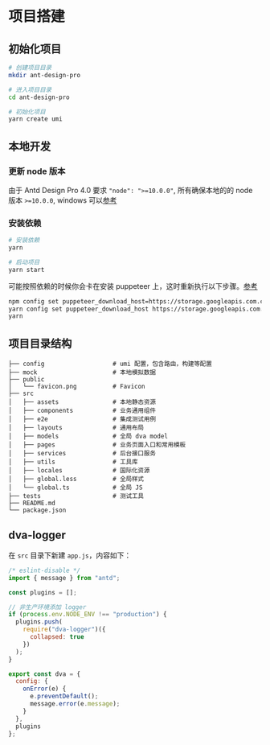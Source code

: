 # 项目搭建

## 初始化项目

```bash
# 创建项目目录
mkdir ant-design-pro

# 进入项目目录
cd ant-design-pro

# 初始化项目
yarn create umi
```

## 本地开发

### 更新 node 版本

由于 Antd Design Pro 4.0 要求 `"node": ">=10.0.0"`, 所有确保本地的的 node 版本 `>=10.0.0`, windows 可以[参考](/tools/nvm.html)

### 安装依赖

```bash
# 安装依赖
yarn

# 启动项目
yarn start
```

可能按照依赖的时候你会卡在安装 puppeteer 上，这时重新执行以下步骤。[参考](https://github.com/cnpm/cnpmjs.org/issues/1246)

```bash
npm config set puppeteer_download_host=https://storage.googleapis.com.cnpmjs.org
yarn config set puppeteer_download_host https://storage.googleapis.com.cnpmjs.org
yarn
```

## 项目目录结构

```
├── config                   # umi 配置，包含路由，构建等配置
├── mock                     # 本地模拟数据
├── public
│   └── favicon.png          # Favicon
├── src
│   ├── assets               # 本地静态资源
│   ├── components           # 业务通用组件
│   ├── e2e                  # 集成测试用例
│   ├── layouts              # 通用布局
│   ├── models               # 全局 dva model
│   ├── pages                # 业务页面入口和常用模板
│   ├── services             # 后台接口服务
│   ├── utils                # 工具库
│   ├── locales              # 国际化资源
│   ├── global.less          # 全局样式
│   └── global.ts            # 全局 JS
├── tests                    # 测试工具
├── README.md
└── package.json
```

## dva-logger

在 `src` 目录下新建 `app.js`，内容如下：

```js
/* eslint-disable */
import { message } from "antd";

const plugins = [];

// 非生产环境添加 logger
if (process.env.NODE_ENV !== "production") {
  plugins.push(
    require("dva-logger")({
      collapsed: true
    })
  );
}

export const dva = {
  config: {
    onError(e) {
      e.preventDefault();
      message.error(e.message);
    }
  },
  plugins
};
```
